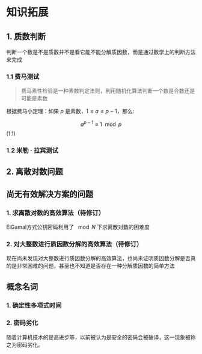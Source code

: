 # 知识拓展

## 1. 质数判断

判断一个数是不是质数并不是看它能不能分解质因数，而是通过数学上的判断方法来完成

### 1.1 费马测试

>费马素性检验是一种素数判定法则，利用随机化算法判断一个数是合数还是可能是素数

根据费马小定理：如果 $p$ 是素数，$1 \leqslant a \leqslant p-1$，那么:  

$$a^{p-1} \equiv 1 \mod p$$   (1.1)

### 1.2 米勒 · 拉宾测试

## 2. 离散对数问题

## 尚无有效解决方案的问题

### 1. 求离散对数的高效算法（待修订）

ElGamal方式公钥密码利用了 $\mod N$ 下求离散对数的困难度

### 2. 对大整数进行质因数分解的高效算法（待修订）

现在尚未发现对大整数进行质因数分解的高效算法，也尚未证明质因数分解是否真的是非常困难的问题，甚至也不知道是否存在一种分解质因数的简单方法

## 概念名词

### 1. 确定性多项式时间

### 2. 密码劣化

随着计算机技术的提高进步等，以前被认为是安全的密码会被破译，这一现象被称之为密码劣化。